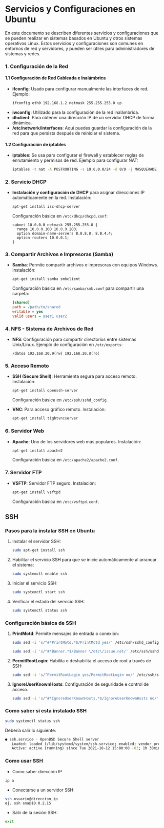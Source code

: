 # Servicios y Configuraciones en Ubuntu 

En este documento se describen diferentes servicios y configuraciones que se pueden realizar en sistemas basados en Ubuntu y otros sistemas operativos Linux. Estos servicios y configuraciones son comunes en entornos de red y servidores, y pueden ser útiles para administradores de sistemas y redes.

### 1. Configuración de la Red
#### 1.1 Configuración de Red Cableada e Inalámbrica
- **ifconfig**: Usado para configurar manualmente las interfaces de red. Ejemplo:
  ```bash
  ifconfig eth0 192.168.1.2 netmask 255.255.255.0 up
  ```
- **iwconfig**: Utilizado para la configuración de la red inalámbrica.
- **dhclient**: Para obtener una dirección IP de un servidor DHCP de forma dinámica.
- **/etc/network/interfaces**: Aquí puedes guardar la configuración de la red para que persista después de reiniciar el sistema.

#### 1.2 Configuración de iptables
- **iptables**: Se usa para configurar el firewall y establecer reglas de enrutamiento y permisos de red.
  Ejemplo para configurar NAT:
  ```bash
  iptables -t nat -A POSTROUTING -s 10.0.0.0/24 -d 0/0 -j MASQUERADE
  ```

### 2. Servicio DHCP
- **Instalación y configuración de DHCP** para asignar direcciones IP automáticamente en la red.
  Instalación:
  ```bash
  apt-get install isc-dhcp-server
  ```
  Configuración básica en `/etc/dhcp/dhcpd.conf`:
  ```plaintext
  subnet 10.0.0.0 netmask 255.255.255.0 {
    range 10.0.0.100 10.0.0.200;
    option domain-name-servers 8.8.8.8, 8.8.4.4;
    option routers 10.0.0.1;
  }
  ```

### 3. Compartir Archivos e Impresoras (Samba)
- **Samba**: Permite compartir archivos e impresoras con equipos Windows.
  Instalación:
  ```bash
  apt-get install samba smbclient
  ```
  Configuración básica en `/etc/samba/smb.conf` para compartir una carpeta:
  ```ini
  [shared]
  path = /path/to/shared
  writable = yes
  valid users = user1 user2
  ```

### 4. NFS - Sistema de Archivos de Red
- **NFS**: Configuración para compartir directorios entre sistemas Unix/Linux.
  Ejemplo de configuración en `/etc/exports`:
  ```plaintext
  /datos 192.168.20.9(rw) 192.168.20.8(ro)
  ```

### 5. Acceso Remoto
- **SSH (Secure Shell)**: Herramienta segura para acceso remoto.
  Instalación:
  ```bash
  apt-get install openssh-server
  ```
  Configuración básica en `/etc/ssh/sshd_config`.

- **VNC**: Para acceso gráfico remoto.
  Instalación:
  ```bash
  apt-get install tightvncserver
  ```

### 6. Servidor Web
- **Apache**: Uno de los servidores web más populares.
  Instalación:
  ```bash
  apt-get install apache2
  ```
  Configuración básica en `/etc/apache2/apache2.conf`.

### 7. Servidor FTP
- **VSFTP**: Servidor FTP seguro.
  Instalación:
  ```bash
  apt-get install vsftpd
  ```
  Configuración básica en `/etc/vsftpd.conf`.

## SSH
### Pasos para la instalar SSH en Ubuntu
1. Instalar el servidor SSH:
    ```bash
    sudo apt-get install ssh
    ```
2. Habilitar el servicio SSH para que se inicie automáticamente al arrancar el sistema:
    ```bash
    sudo systemctl enable ssh
    ```
3. Iniciar el servicio SSH: 
    ```bash
    sudo systemctl start ssh
    ```
4. Verificar el estado del servicio SSH:
    ```bash
    sudo systemctl status ssh
    ```

### Configuración básica de SSH
1. **PrintMotd**: Permite mensajes de entrada o conexión:
    ```bash
    sudo sed -i 's/^#*PrintMotd.*$/PrintMotd yes/' /etc/ssh/sshd_config

    sudo sed -i 's/^#*Banner.*$/Banner \/etc\/issue.net/' /etc/ssh/sshd_config
    ```
2. **PermitRootLogin**: Habilita o deshabilita el acceso de root a través de SSH:
    ```bash
    sudo sed -i 's/^PermitRootLogin yes/PermitRootLogin no/' /etc/ssh/sshd_config
    ```

3. **IgnoreUserKnownHosts**: Configuración de seguridade e control de acceso.
    ```bash
    sudo sed -i 's/^#*IgnoreUserKnownHosts.*$/IgnoreUserKnownHosts no/' /etc/ssh/sshd_config
    ```

### Como saber si esta instalado SSH
```bash
sudo systemctl status ssh
```
Debería salir lo siguiente:
  ```bash
  ● ssh.service - OpenBSD Secure Shell server
     Loaded: loaded (/lib/systemd/system/ssh.service; enabled; vendor preset: enabled)
     Active: active (running) since Tue 2021-10-12 15:00:00 -03; 1h 30min ago
  ```

### Como usar SSH
- Como saber dirección IP
```bash
ip a
```
- Conectarse a un servidor SSH:
```bash
ssh usuario@direccion_ip
ej. ssh ana@10.0.2.15
```

- Salir de la sesión SSH:
```bash
exit
```